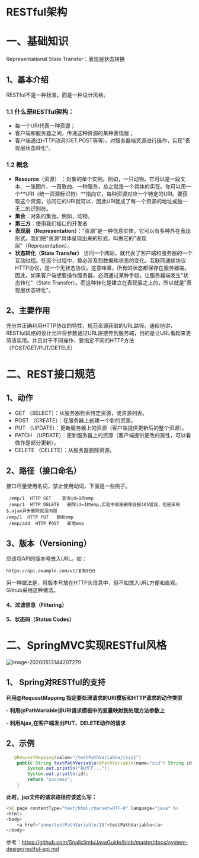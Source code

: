 # RESTful架构

# 一、基础知识

Representational State Transfer：表现层状态转换

## 1、基本介绍

RESTful不是一种标准，而是一种设计风格。

### 1.1 什么是RESTful架构：

- 每一个URI代表一种资源；
- 客户端和服务器之间，传递这种资源的某种表现层；
- 客户端通过HTTP动词(GET,POST等等)，对服务器端资源进行操作，实现"表现层状态转化"。

### 1.2 概念

- **Resource**（资源） ：对象的单个实例。例如，一只动物。它可以是一段文本、一张图片、一首歌曲、一种服务，总之就是一个具体的实在。你可以用一个**URI（统一资源标识符）**指向它，每种资源对应一个特定的URI。要获取这个资源，访问它的URI就可以，因此URI就成了每一个资源的地址或独一无二的识别符。
- **集合**：对象的集合。例如，动物。
- **第三方**：使用我们接口的开发者
- **表现层（Representation）**："资源"是一种信息实体，它可以有多种外在表现形式。我们把"资源"具体呈现出来的形式，叫做它的"表现层"（Representation）。
- **状态转化（State Transfer）** 访问一个网站，就代表了客户端和服务器的一个互动过程。在这个过程中，势必涉及到数据和状态的变化。互联网通信协议HTTP协议，是一个无状态协议。这意味着，所有的状态都保存在服务器端。因此，如果客户端想要操作服务器，必须通过某种手段，让服务器端发生"状态转化"（State Transfer）。而这种转化是建立在表现层之上的，所以就是"表现层状态转化"。



## 2、主要作用

充分并正确利用HTTP协议的特性，规范资源获取的URL路径。通俗地讲，RESTful风格的设计允许将参数通过URL拼接传到服务端，目的是让URL看起来更简洁实用。并且对于不同操作，要指定不同的HTTP方法（POST/GET/PUT/DETELE）



# 二、REST接口规范

## 1、动作

- GET （SELECT）：从服务器检索特定资源，或资源列表。
- POST （CREATE）：在服务器上创建一个新的资源。
- PUT （UPDATE）：更新服务器上的资源（客户端提供更新后的整个资源）。
- PATCH （UPDATE）：更新服务器上的资源（客户端提供更改的属性，可以看做作是部分更新）。
- DELETE （DELETE）：从服务器删除资源。



## 2、路径（接口命名）

接口尽量使用名词，禁止使用动词，下面是一些例子。

```
 /emp/1  HTTP GET    查询id=1的emp
 /emp/1  HTTP DELETE   删除id=1的emp,实验中直接删除会报405错误，但是采用$.ajax异步删除就没问题
/emp/1  HTTP PUT   跟新emp
 /emp/add  HTTP POST   新增emp
```

## 3、版本（Versioning）

应该将API的版本号放入URL。如：

```
https://api.example.com/v1/复制代码
```

另一种做法是，将版本号放在HTTP头信息中，但不如放入URL方便和直观。Github采用这种做法。



#### 4、过滤信息（Filtering）

#### 5、状态码（Status Codes）





# 二、SpringMVC实现RESTful风格

![image-20200513144207279](https://gitee.com/BlacksJack/picture-bed/raw/master/img/20200910181602.png)

## **1、** **Spring对RESTful的支持**

**利用@RequestMapping 指定要处理请求的URI模板和HTTP请求的动作类型**

**- 利用@PathVariable讲URI请求模板中的变量映射到处理方法参数上**

**- 利用Ajax,在客户端发出PUT、DELETE动作的请求**



## **2、示例**

```java
   @RequestMapping(value="/testPathVariable/{sid}")
    public String testPathVariable(@PathVariable(name="sid") String id){
        System.out.println("执行了...");
        System.out.println(id);
        return "success";
    }
```

**此时，jsp文件的请求路径应该这么写：**

```java
<%@ page contentType="text/html;charset=UTF-8" language="java" %>
<html>
<body>
    <a href="anno/testPathVariable/10">testPathVariable</a>
</body>
```



参考：https://github.com/Snailclimb/JavaGuide/blob/master/docs/system-design/restful-api.md